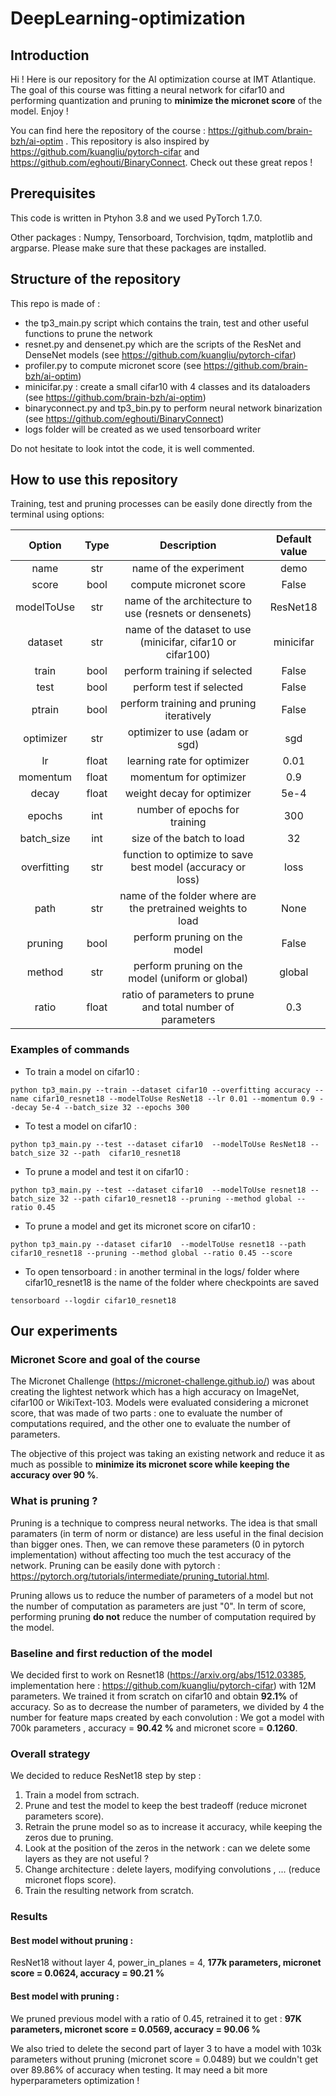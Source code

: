 # DeepLearning-optimization

## Introduction

Hi ! Here is our repository for the AI optimization course at IMT Atlantique. The goal of this course was fitting a neural network for cifar10 and performing quantization and pruning to **minimize the micronet score** of the model. Enjoy !


You can find here the repository of the course : https://github.com/brain-bzh/ai-optim . This repository is also inspired by https://github.com/kuangliu/pytorch-cifar and https://github.com/eghouti/BinaryConnect. Check out these great repos ! 

## Prerequisites 

This code is written in Ptyhon 3.8 and we used PyTorch 1.7.0. 

Other packages :
Numpy, Tensorboard, Torchvision, tqdm, matplotlib and argparse. Please make sure that these packages are installed. 

## Structure of the repository

This repo is made of :
- the tp3_main.py script which contains the train, test and other useful functions to prune the network
- resnet.py and densenet.py which are the scripts of the ResNet and DenseNet models (see  https://github.com/kuangliu/pytorch-cifar)
- profiler.py to compute micronet score (see https://github.com/brain-bzh/ai-optim)
- minicifar.py : create a small cifar10 with 4 classes and its dataloaders (see https://github.com/brain-bzh/ai-optim)
- binaryconnect.py and tp3_bin.py to perform neural network binarization (see https://github.com/eghouti/BinaryConnect)
- logs folder will be created as we used tensorboard writer

Do not hesitate to look intot the code, it is well commented.

## How to use this repository

Training, test and pruning processes can be easily done directly from the terminal using options: 

| Option | Type | Description | Default value |
|:--------:|:------:|:-------------:|:---------------:|
|  name  | str  | name of the experiment | demo |
|  score  | bool  | compute micronet score | False |
|  modelToUse  | str  | name of the architecture to use (resnets or densenets)| ResNet18 |
|  dataset  | str  | name of the dataset to use (minicifar, cifar10 or cifar100)| minicifar |
|  train  | bool  | perform training if selected| False |
|  test  | bool  | perform test if selected| False |
|  ptrain  | bool  | perform training and pruning iteratively | False |
|  optimizer  | str  | optimizer to use (adam or sgd) | sgd |
|  lr  | float  | learning rate for optimizer | 0.01 |
|  momentum  | float  | momentum for optimizer| 0.9 |
|  decay  | float  | weight decay for optimizer| 5e-4 |
|  epochs  | int  | number of epochs for training| 300 |
|  batch_size  | int  | size of the batch to load | 32 |
|  overfitting  | str  | function to optimize to save best model (accuracy or loss) | loss |
|  path  | str  | name of the folder where are the pretrained weights to load | None |
|  pruning  | bool  | perform pruning on the model | False |
|  method  | str  | perform pruning on the model (uniform or global) | global |
|  ratio  | float  | ratio of parameters to prune and total number of parameters | 0.3 |


### Examples of commands

- To train a model on cifar10 :

```
python tp3_main.py --train --dataset cifar10 --overfitting accuracy --name cifar10_resnet18 --modelToUse ResNet18 --lr 0.01 --momentum 0.9 --decay 5e-4 --batch_size 32 --epochs 300
```

- To test a model on cifar10 :

```
python tp3_main.py --test --dataset cifar10  --modelToUse ResNet18 --batch_size 32 --path  cifar10_resnet18
```

- To prune a model and test it on cifar10 :

```
python tp3_main.py --test --dataset cifar10  --modelToUse resnet18 --batch_size 32 --path cifar10_resnet18 --pruning --method global --ratio 0.45
```

- To prune a model and get its micronet score on cifar10 :

```
python tp3_main.py --dataset cifar10  --modelToUse resnet18 --path cifar10_resnet18 --pruning --method global --ratio 0.45 --score
```

- To open tensorboard : in another terminal in the logs/ folder where cifar10_resnet18 is the name of the folder where checkpoints are saved

```
tensorboard --logdir cifar10_resnet18
```

## Our experiments

### Micronet Score and goal of the course

The Micronet Challenge (https://micronet-challenge.github.io/) was about creating the lightest network which has a high accuracy on ImageNet, cifar100 or WikiText-103. Models were evaluated considering a micronet score, that was made of two parts : one to evaluate the number of computations required, and the other one to evaluate the number of parameters.

The objective of this project was taking an existing network and reduce it as much as possible to **minimize its micronet score while keeping the accuracy over 90 %**.

### What is pruning ? 

Pruning is a technique to compress neural networks. The idea is that small paramaters (in term of norm or distance) are less useful in the final decision than bigger ones. Then, we can remove these parameters (0 in pytorch implementation) without affecting too much the test accuracy of the network. Pruning can be easily done with pytorch : https://pytorch.org/tutorials/intermediate/pruning_tutorial.html.

Pruning allows us to reduce the number of parameters of a model but not the number of computation as parameters are just "0". In term of score, performing pruning **do not** reduce the number of computation required by the model.

### Baseline and first reduction of the model

We decided first to work on Resnet18 (https://arxiv.org/abs/1512.03385, implementation here : https://github.com/kuangliu/pytorch-cifar) with 12M parameters. We trained it from scratch on cifar10 and obtain **92.1%** of accuracy. So as to decrease the number of parameters, we divided by 4 the number for feature maps created by each convolution : We got a model with 700k parameters , accuracy = **90.42 %** and micronet score = **0.1260**. 

### Overall strategy

We decided to reduce ResNet18 step by step :

1. Train a model from sctrach.
2. Prune and test the model to keep the best tradeoff (reduce micronet parameters score).
3. Retrain the prune model so as to increase it accuracy, while keeping the zeros due to pruning.
4. Look at the position of the zeros in the network : can we delete some layers as they are not useful ? 
5. Change architecture : delete layers, modifying convolutions , ... (reduce micronet flops score).
6. Train the resulting network from scratch.

### Results

#### Best model without pruning : 
ResNet18 without layer 4, power_in_planes = 4, **177k parameters, micronet score = 0.0624, accuracy = 90.21 %**

#### Best model with pruning : 
We pruned previous model with a ratio of 0.45, retrained it to get : **97K parameters, micronet score = 0.0569, accuracy = 90.06 %**

We also tried to delete the second part of layer 3 to have a model with 103k parameters without pruning (micronet score = 0.0489) but we couldn't get over 89.86% of accuracy when testing. It may need a bit more hyperparameters optimization !

